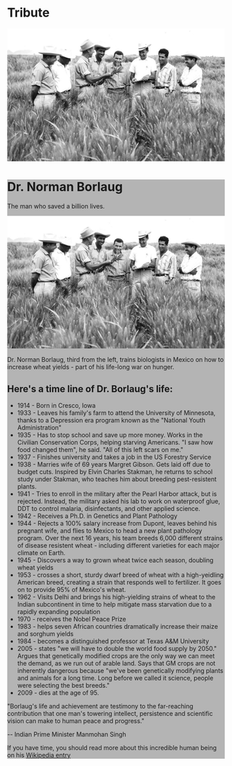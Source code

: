 # Tribute
![](free.jpg)
<!DOCTYPE html>
<html lang="en">
<head>
    <meta charset="UTF-8">
    <meta name="viewport" content="width=device-width, initial-scale=1.0">
    <title>Tribute Page</title>
    <style>
       main{
    background-color: rgb(180,180,180);
}

#title {
    text-align: center;
    background-color: rgb(180,180,180);
    padding: 50px 50px 5px 50px;
    font-family: sans-serif;
    font-size: 40px;
}

p {
    text-align: center;
    font-family: sans-serif;
    background-color: rgb(180,180,180);
}

#image {
    padding: 100px 100px 5px 150px;
}

h2 {
    text-align: center;
    padding-top: 50px;
}

ul {
    padding-top: 30px;
    padding-left: 400px;
    padding-right: 300px;
}

span {
    font-weight: bold;
}

li {
    padding: 10px;
}

#pm {
    padding-right: 300px;
    padding-left: 300px;
    padding-top: 20px;
}

#tribute-link {
    font-weight: bolder;
    font-size: larger;
}

#name {
    padding-left: 300px;
} 
    </style>
</head>
<body>
    <main>
    <h1 id="title">Dr. Norman Borlaug</h1>
    <p >The man who saved a billion lives.</p>
    <div id="image-div">
        <img id="image" src="free.jpg" />
        <p id="img-caption">Dr. Norman Borlaug, third from the left, trains biologists in Mexico on how to increase wheat yields - part of his life-long war on hunger.</p>
    </div>
    <h2>Here's a time line of Dr. Borlaug's life:</h2>
    <p id="tribute-info">
        <ul>
            <li><span>1914</span> - Born in Cresco, Iowa</li>
            <li><span>1933</span> -  Leaves his family's farm to attend the University of Minnesota, thanks to a Depression era program known as the "National Youth Administration"</li>
            <li><span>1935</span> - Has to stop school and save up more money. Works in the Civilian Conservation Corps, helping starving Americans. "I saw how food changed them", he said. "All of this left scars on me."</li>
            <li><span>1937</span> - Finishes university and takes a job in the US Forestry Service</li>
            <li><span>1938</span> - Marries wife of 69 years Margret Gibson. Gets laid off due to budget cuts. Inspired by Elvin Charles Stakman, he returns to school study under Stakman, who teaches him about breeding pest-resistent plants.</li>
            <li><span>1941</span> - Tries to enroll in the military after the Pearl Harbor attack, but is rejected. Instead, the military asked his lab to work on waterproof glue, DDT to control malaria, disinfectants, and other applied science.</li>
            <li><span>1942</span> - Receives a Ph.D. in Genetics and Plant Pathology</li>
            <li><span>1944</span> - Rejects a 100% salary increase from Dupont, leaves behind his pregnant wife, and flies to Mexico to head a new plant pathology program. Over the next 16 years, his team breeds 6,000 different strains of disease resistent wheat - including different varieties for each major climate on Earth.</li>
            <li><span>1945</span> -  Discovers a way to grown wheat twice each season, doubling wheat yields</li>
            <li><span>1953</span> - crosses a short, sturdy dwarf breed of wheat with a high-yeidling American breed, creating a strain that responds well to fertilizer. It goes on to provide 95% of Mexico's wheat.</li>
            <li><span>1962</span> - Visits Delhi and brings his high-yielding strains of wheat to the Indian subcontinent in time to help mitigate mass starvation due to a rapidly expanding population</li>
            <li><span>1970</span> -  receives the Nobel Peace Prize</li>
            <li><span>1983</span> - helps seven African countries dramatically increase their maize and sorghum yields</li>
            <li><span>1984</span> - becomes a distinguished professor at Texas A&M University</li>
            <li><span>2005</span> - states "we will have to double the world food supply by 2050." Argues that genetically modified crops are the only way we can meet the demand, as we run out of arable land. Says that GM crops are not inherently dangerous because "we've been genetically modifying plants and animals for a long time. Long before we called it science, people were selecting the best breeds."</li>
            <li><span>2009</span> - dies at the age of 95.</li>
        </ul>
    </p>
    <p id="pm">
        "Borlaug's life and achievement are testimony to the far-reaching contribution that one man's towering intellect, persistence and scientific vision can make to human peace and progress."
    </br>
        <div id="name">-- Indian Prime Minister Manmohan Singh</div>
    </p>
    <p id="tribute-link">
        If you have time, you should read more about this incredible human being on his <a href="https://en.wikipedia.org/wiki/Norman_Borlaug" target="_blank">Wikipedia entry</a>
    </p>
    </main>
</body>
</html>
